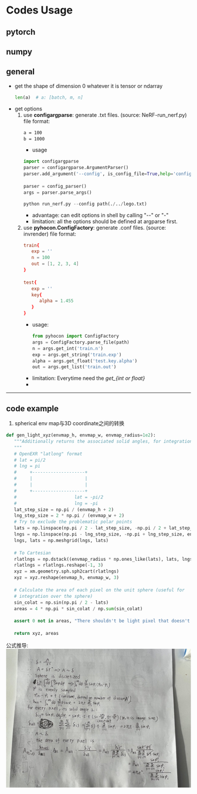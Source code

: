 # Codes Usage
## pytorch


## numpy


## general
* get the shape of dimension 0 whatever it is tensor or ndarray
  ``` python
  len(a)  # a: [batch, m, n]
  ```
* get options
  1. use **configargparse**: generate .txt files. (source: NeRF-run_nerf.py)
     file format:
     ``` txt
     a = 100
     b = 1000 
     ``` 
     * usage
     ``` python
     import configargparse
     parser = configargparse.ArgumentParser()
     parser.add_argument('--config', is_config_file=True,help='config file path')

     parser = config_parser()
     args = parser.parse_args()
     ```
     ``` python
     python run_nerf.py --config path(./../lego.txt)
     ```
     * advantage: can edit options in shell by calling "--" or "-"
     * limitation: all the options should be defined at argparse first. 
  2. use **pyhocon.ConfigFactory**: generate .conf files. (source: invrender)
     file format: 
     ``` conf
     train{
        exp = ''
        n = 100
        out = [1, 2, 3, 4]
     }

     test{
        exp = ''
        key{
           alpha = 1.455
        }
     }
     ```
     * usage: 
       ``` python
       from pyhocon import ConfigFactory
       args = ConfigFactory.parse_file(path)
       n = args.get_int('train.n')
       exp = args.get_string('train.exp')
       alpha = args.get_float('test.key.alpha')
       out = args.get_list('train.out')
       ```
     * limitation: Everytime need the *get_{int or float}*
     * 

---

## code example
1. spherical env map与3D coordinate之间的转换
 ```python
def gen_light_xyz(envmap_h, envmap_w, envmap_radius=1e2):
    """Additionally returns the associated solid angles, for integration.
    """
    # OpenEXR "latlong" format
    # lat = pi/2
    # lng = pi
    #     +--------------------+
    #     |                    |
    #     |                    |
    #     +--------------------+
    #                      lat = -pi/2
    #                      lng = -pi
    lat_step_size = np.pi / (envmap_h + 2)
    lng_step_size = 2 * np.pi / (envmap_w + 2)
    # Try to exclude the problematic polar points
    lats = np.linspace(np.pi / 2 - lat_step_size, -np.pi / 2 + lat_step_size, envmap_h)
    lngs = np.linspace(np.pi - lng_step_size, -np.pi + lng_step_size, envmap_w)
    lngs, lats = np.meshgrid(lngs, lats)

    # To Cartesian
    rlatlngs = np.dstack((envmap_radius * np.ones_like(lats), lats, lngs))
    rlatlngs = rlatlngs.reshape(-1, 3)
    xyz = xm.geometry.sph.sph2cart(rlatlngs)
    xyz = xyz.reshape(envmap_h, envmap_w, 3)

    # Calculate the area of each pixel on the unit sphere (useful for
    # integration over the sphere)
    sin_colat = np.sin(np.pi / 2 - lats)
    areas = 4 * np.pi * sin_colat / np.sum(sin_colat)

    assert 0 not in areas, "There shouldn't be light pixel that doesn't contribute"

    return xyz, areas

 ```
 公式推导:
 ![derivation](./images/env_map_derivation.JPG)
